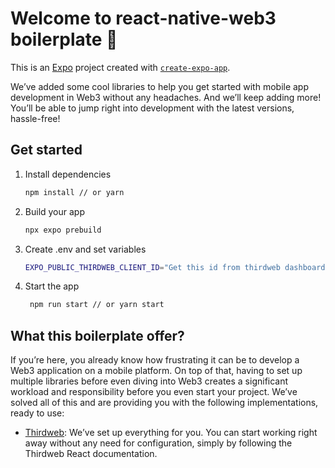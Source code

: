 # Welcome to react-native-web3 boilerplate 👋

This is an [Expo](https://expo.dev) project created with [`create-expo-app`](https://www.npmjs.com/package/create-expo-app).

We’ve added some cool libraries to help you get started with mobile app development in Web3 without any headaches. And we’ll keep adding more! You’ll be able to jump right into development with the latest versions, hassle-free!

## Get started

1. Install dependencies

   ```bash
   npm install // or yarn
   ```

2. Build your app

   ```bash
   npx expo prebuild
   ```

3. Create .env and set variables

   ```bash
   EXPO_PUBLIC_THIRDWEB_CLIENT_ID="Get this id from thirdweb dashboard!"
   ```

4. Start the app

   ```bash
    npm run start // or yarn start
   ```

## What this boilerplate offer?

If you’re here, you already know how frustrating it can be to develop a Web3 application on a mobile platform. On top of that, having to set up multiple libraries before even diving into Web3 creates a significant workload and responsibility before you even start your project. We’ve solved all of this and are providing you with the following implementations, ready to use:

- [Thirdweb](https://portal.thirdweb.com/react/v5): We’ve set up everything for you. You can start working right away without any need for configuration, simply by following the Thirdweb React documentation.
